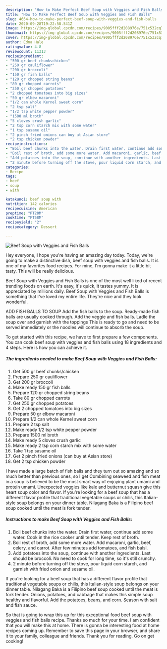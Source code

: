 ```yaml
---
description: "How to Make Perfect Beef Soup with Veggies and Fish Balls"
title: "How to Make Perfect Beef Soup with Veggies and Fish Balls"
slug: 4654-how-to-make-perfect-beef-soup-with-veggies-and-fish-balls
date: 2020-09-28T19:22:58.541Z
image: https://img-global.cpcdn.com/recipes/9005fff2d208976e/751x532cq70/beef-soup-with-veggies-and-fish-balls-recipe-main-photo.jpg
thumbnail: https://img-global.cpcdn.com/recipes/9005fff2d208976e/751x532cq70/beef-soup-with-veggies-and-fish-balls-recipe-main-photo.jpg
cover: https://img-global.cpcdn.com/recipes/9005fff2d208976e/751x532cq70/beef-soup-with-veggies-and-fish-balls-recipe-main-photo.jpg
author: Edna Hale
ratingvalue: 4.8
reviewcount: 11313
recipeingredient:
- "500 gr beef chunkschicken"
- "250 gr cauliflower"
- "200 gr broccoli"
- "150 gr fish balls"
- "120 gr chopped string beans"
- "80 gr chopped carrots"
- "250 gr chopped potatoes"
- "2 chopped tomatoes into big sizes"
- "50 gr elbow macaroni"
- "1/2 can whole Kernel sweet corn"
- "2 tsp salt"
- "1/2 tsp white pepper powder"
- "1500 ml broth"
- "5 cloves crush garlic"
- "2 tsp corn starch mix with some water"
- "1 tsp sasame oil"
- "2 pinch fried onions can buy at Asian store"
- "2 tsp chicken powder"
recipeinstructions:
- "Boil beef chunks into the water. Drain first water, continue add some water. Cook in the rice cooker until tender. Keep rest of broth."
- "Boil rest of broth, add some more water. Add macaroni, garlic, beef, celery, and carrot. After few minutes add tomatoes, and fish balsl."
- "Add potatoes into the soup, continue with another ingredients. Last should be broccoli. No need to cook for long time, so it&#39;s still crunchy."
- "2 minute before turning off the stove, pour liquid corn starch, and garnish with fried onion and sesame oil."
categories:
- Recipe
tags:
- beef
- soup
- with

katakunci: beef soup with 
nutrition: 142 calories
recipecuisine: American
preptime: "PT20M"
cooktime: "PT58M"
recipeyield: "2"
recipecategory: Dessert

---
```



![Beef Soup with Veggies and Fish Balls](https://img-global.cpcdn.com/recipes/9005fff2d208976e/751x532cq70/beef-soup-with-veggies-and-fish-balls-recipe-main-photo.jpg)

Hey everyone, I hope you're having an amazing day today. Today, we're going to make a distinctive dish, beef soup with veggies and fish balls. It is one of my favorites food recipes. For mine, I'm gonna make it a little bit tasty. This will be really delicious.

Beef Soup with Veggies and Fish Balls is one of the most well liked of recent trending foods on earth. It's easy, it's quick, it tastes yummy. It is appreciated by millions daily. Beef Soup with Veggies and Fish Balls is something that I've loved my entire life. They're nice and they look wonderful.

ADD FISH BALLS TO SOUP Add the fish balls to the soup. Ready-made fish balls are usually cooked through. Add the veggie and fish balls. Ladle the soup over and garnish with the toppings This is ready to go and need to be served immediately or the noodles will continue to absorb the soup.


To get started with this recipe, we have to first prepare a few components. You can cook beef soup with veggies and fish balls using 18 ingredients and 4 steps. Here is how you can achieve it.

<!--inarticleads1-->

##### The ingredients needed to make Beef Soup with Veggies and Fish Balls:

1. Get 500 gr beef chunks/chicken
1. Prepare 250 gr cauliflower
1. Get 200 gr broccoli
1. Make ready 150 gr fish balls
1. Prepare 120 gr chopped string beans
1. Take 80 gr chopped carrots
1. Get 250 gr chopped potatoes
1. Get 2 chopped tomatoes into big sizes
1. Prepare 50 gr elbow macaroni
1. Prepare 1/2 can whole Kernel sweet corn
1. Prepare 2 tsp salt
1. Make ready 1/2 tsp white pepper powder
1. Prepare 1500 ml broth
1. Make ready 5 cloves crush garlic
1. Make ready 2 tsp corn starch mix with some water
1. Take 1 tsp sasame oil
1. Get 2 pinch fried onions (can buy at Asian store)
1. Get 2 tsp chicken powder


I have made a large batch of fish balls and they turn out so amazing and so much better than previous ones, so I get Combining seaweed and fish meat in a soup is believed to be the most smart way of enjoying plant umami and protein umami. Unexpected veggies like kale and butternut squash give this heart soup color and flavor. If you&#39;re looking for a beef soup that has a different flavor profile that traditional vegetable soups or chilis, this Italian-style soup belongs on your dinner table. Nilagang Baka is a Filipino beef soup cooked until the meat is fork tender. 

<!--inarticleads2-->

##### Instructions to make Beef Soup with Veggies and Fish Balls:

1. Boil beef chunks into the water. Drain first water, continue add some water. Cook in the rice cooker until tender. Keep rest of broth.
1. Boil rest of broth, add some more water. Add macaroni, garlic, beef, celery, and carrot. After few minutes add tomatoes, and fish balsl.
1. Add potatoes into the soup, continue with another ingredients. Last should be broccoli. No need to cook for long time, so it&#39;s still crunchy.
1. 2 minute before turning off the stove, pour liquid corn starch, and garnish with fried onion and sesame oil.


If you&#39;re looking for a beef soup that has a different flavor profile that traditional vegetable soups or chilis, this Italian-style soup belongs on your dinner table. Nilagang Baka is a Filipino beef soup cooked until the meat is fork tender. Onions, potatoes, and cabbage that makes this simple soup healthy and flavorful. Add the potatoes, beans, and corn. Season with salt and fish sauce. 

So that is going to wrap this up for this exceptional food beef soup with veggies and fish balls recipe. Thanks so much for your time. I am confident that you will make this at home. There is gonna be interesting food at home recipes coming up. Remember to save this page in your browser, and share it to your family, colleague and friends. Thank you for reading. Go on get cooking!
